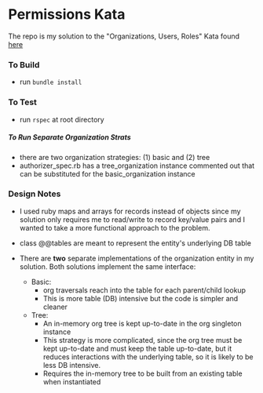 [kata]: http://www.adomokos.com/2012/10/the-organizations-users-roles-kata.html

# Permissions Kata

The repo is my solution to the "Organizations, Users, Roles" Kata found [here](kata)

### To Build
* run `bundle install`

### To Test
* run `rspec` at root directory

##### To Run Separate Organization Strats
* there are two organization strategies: (1) basic and (2) tree
* authorizer_spec.rb has a tree_organization instance commented out that can be substituted for the basic_organization instance

### Design Notes
* I used ruby maps and arrays for records instead of objects since my solution only requires me to read/write to record key/value pairs and I wanted to take a more functional approach to the problem.

* class @@tables are meant to represent the entity's underlying DB table

* There are <b>two</b> separate implementations of the organization entity in my solution.  Both solutions implement the same interface:
  * Basic:
      * org traversals reach into the table for each parent/child lookup
      * This is more table (DB) intensive but the code is simpler and cleaner
  * Tree:
    * An in-memory org tree is kept up-to-date in the org singleton instance
    * This strategy is more complicated, since the org tree must be kept up-to-date and must keep the table up-to-date, but it reduces interactions with the underlying table, so it is likely to be less DB intensive.
    * Requires the in-memory tree to be built from an existing table when instantiated
